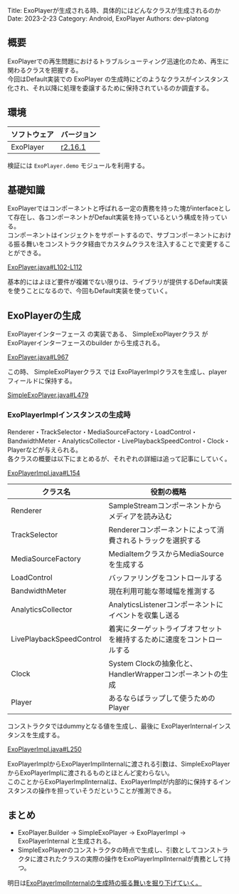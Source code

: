 Title: ExoPlayerが生成される時、具体的にはどんなクラスが生成されるのか
Date: 2023-2-23
Category: Android, ExoPlayer
Authors: dev-platong

## 概要

ExoPlayerでの再生問題におけるトラブルシューティング迅速化のため、再生に関わるクラスを把握する。  
今回はDefault実装での ExoPlayer の生成時にどのようなクラスがインスタンス化され、それ以降に処理を委譲するために保持されているのか調査する。

## 環境

| ソフトウェア | バージョン |
| - | - |
| ExoPlayer | [r2.16.1](https://github.com/google/ExoPlayer/releases/tag/r2.16.1) | 

検証には `ExoPlayer.demo` モジュールを利用する。

## 基礎知識

ExoPlayerではコンポーネントと呼ばれる一定の責務を持った塊がinterfaceとして存在し、各コンポーネントがDefault実装を持っているという構成を持っている。  
コンポーネントはインジェクトをサポートするので、サブコンポーネントにおける振る舞いをコンストラクタ経由でカスタムクラスを注入することで変更することができる。

[ExoPlayer.java#L102-L112](https://github.com/google/ExoPlayer/blob/r2.16.1/library/core/src/main/java/com/google/android/exoplayer2/ExoPlayer.java#L102-L112)

基本的にはよほど要件が複雑でない限りは、ライブラリが提供するDefault実装を使うことになるので、今回もDefault実装を使っていく。

## ExoPlayerの生成

ExoPlayerインターフェース の実装である、 SimpleExoPlayerクラス が ExoPlayerインターフェースのbuilder から生成される。

[ExoPlayer.java#L967](https://github.com/google/ExoPlayer/blob/r2.16.1/library/core/src/main/java/com/google/android/exoplayer2/ExoPlayer.java#L967)

この時、 SimpleExoPlayerクラス では ExoPlayerImplクラスを生成し、playerフィールドに保持する。

[SimpleExoPlayer.java#L479](https://github.com/google/ExoPlayer/blob/r2.16.1/library/core/src/main/java/com/google/android/exoplayer2/SimpleExoPlayer.java#L479)

### ExoPlayerImplインスタンスの生成時

Renderer・TrackSelector・MediaSourceFactory・LoadControl・BandwidthMeter・AnalyticsCollector・LivePlaybackSpeedControl・Clock・Playerなどが与えられる。  
各クラスの概要は以下にまとめるが、それぞれの詳細は追って記事にしていく。

[ExoPlayerImpl.java#L154](https://github.com/google/ExoPlayer/blob/r2.16.1/library/core/src/main/java/com/google/android/exoplayer2/ExoPlayerImpl.java#L154)

| クラス名 | 役割の概略 |
| - | - |
| Renderer | SampleStreamコンポーネントからメディアを読み込む |
| TrackSelector | Rendererコンポーネントによって消費されるトラックを選択する |
| MediaSourceFactory | MediaItemクラスからMediaSourceを生成する |
| LoadControl | バッファリングをコントロールする |
| BandwidthMeter | 現在利用可能な帯域幅を推測する | 
| AnalyticsCollector | AnalyticsListenerコンポーネントにイベントを収集し送る |
| LivePlaybackSpeedControl | 着実にターゲットライブオフセットを維持するために速度をコントロールする |
| Clock | System Clockの抽象化と、HandlerWrapperコンポーネントの生成 |
| Player | あるならばラップして使うためのPlayer |

コンストラクタではdummyとなる値を生成し、最後に ExoPlayerInternalインスタンスを生成する。

[ExoPlayerImpl.java#L250](https://github.com/google/ExoPlayer/blob/r2.16.1/library/core/src/main/java/com/google/android/exoplayer2/ExoPlayerImpl.java#L250)

ExoPlayerImplからExoPlayerImplInternalに渡される引数は、SimpleExoPlayerからExoPlayerImplに渡されるものとほとんど変わらない。  
このことからExoPlayerImplInternalは、ExoPlayerImplが内部的に保持するインスタンスの操作を担っていそうだということが推測できる。


## まとめ

- ExoPlayer.Builder -> SimpleExoPlayer -> ExoPlayerImpl -> ExoPlayerInternal と生成される。
- SimpleExoPlayerのコンストラクタの時点で生成し、引数としてコンストラクタに渡されたクラスの実際の操作をExoPlayerImplInternalが責務として持つ。

明日は[ExoPlayerImplInternalの生成時の振る舞いを掘り下げていく。](./exoplayer_detail_of_exoplayerimplinternal.md)